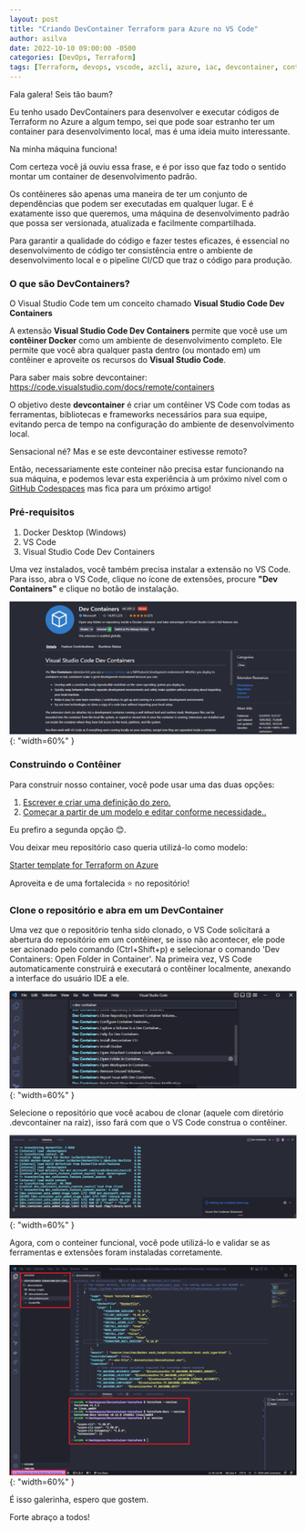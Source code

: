 ```yaml
---
layout: post
title: "Criando DevContainer Terraform para Azure no VS Code"
author: asilva
date: 2022-10-10 09:00:00 -0500
categories: [DevOps, Terraform]
tags: [Terraform, devops, vscode, azcli, azure, iac, devcontainer, container, docker]
---
```


Fala galera! Seis tão baum?

Eu tenho usado DevContainers para desenvolver e executar códigos de Terraform no Azure a algum tempo, sei que pode soar estranho ter um container para desenvolvimento local, mas é uma ideia muito interessante.

Na minha máquina funciona!

Com certeza você já ouviu essa frase, e é por isso que faz todo o sentido montar um container de desenvolvimento padrão.

Os contêineres são apenas uma maneira de ter um conjunto de dependências que podem ser executadas em qualquer lugar. E é exatamente isso que queremos, uma máquina de desenvolvimento padrão que possa ser versionada, atualizada e facilmente compartilhada.

Para garantir a qualidade do código e fazer testes eficazes, é essencial no desenvolvimento de código ter consistência entre o ambiente de desenvolvimento local e o pipeline CI/CD que traz o código para produção.

### **O que são DevContainers?**

O Visual Studio Code tem um conceito chamado **Visual Studio Code Dev Containers**

A extensão **Visual Studio Code Dev Containers** permite que você use um **contêiner Docker** como um ambiente de desenvolvimento completo. Ele permite que você abra qualquer pasta dentro (ou montado em) um contêiner e aproveite os recursos do **Visual Studio Code**.

Para saber mais sobre devcontainer: <a href="https://code.visualstudio.com/docs/remote/containers" target="_blank">https://code.visualstudio.com/docs/remote/containers</a>   

O objetivo deste **devcontainer** é criar um contêiner VS Code com todas as ferramentas, bibliotecas e frameworks necessários para sua equipe, evitando perca de tempo na configuração do ambiente de desenvolvimento local.

Sensacional né? Mas e se este devcontainer estivesse remoto?

Então, necessariamente este conteiner não precisa estar funcionando na sua máquina, e podemos levar esta experiência à um próximo nível com o <a href="https://github.com/features/codespaces" target="_blank">GitHub Codespaces</a> mas fica para um próximo artigo! 

### **Pré-requisitos**

1. Docker Desktop (Windows)
2. VS Code
3. Visual Studio Code Dev Containers

Uma vez instalados, você também precisa instalar a extensão no VS Code. Para isso, abra o VS Code, clique no ícone de extensões, procure **"Dev Containers"** e clique no botão de instalação.

![](/assets/img/39/devcont01.png){: "width=60%" }

### **Construindo o Contêiner**

Para construir nosso container, você pode usar uma das duas opções:

1. <a href="https://code.visualstudio.com/docs/remote/create-dev-container" target="_blank">Escrever e criar uma definição do zero.</a>  
2. <a href="https://github.com/microsoft/vscode-dev-containers/tree/main/containers" target="_blank">Começar a partir de um modelo e editar conforme necessidade..</a>    

Eu prefiro a segunda opção 😊.

Vou deixar meu repositório caso queria utilizá-lo como modelo:

<a href="https://github.com/asilvajunior/devcontainer-terraform" target="_blank">Starter template for Terraform on Azure</a> 

Aproveita e de uma fortalecida ⭐ no repositório!

### **Clone o repositório e abra em um DevContainer**

Uma vez que o repositório tenha sido clonado, o VS Code solicitará a abertura do repositório em um contêiner, se isso não acontecer, ele pode ser acionado pelo comando (Ctrl+Shift+p) e selecionar o comando 'Dev Containers: Open Folder in Container'. Na primeira vez, VS Code automaticamente construirá e executará o contêiner localmente, anexando a interface do usuário IDE a ele.

![](/assets/img/39/devcont02.png){: "width=60%" }

Selecione o repositório que você acabou de clonar (aquele com diretório .devcontainer na raiz), isso fará com que o VS Code construa o contêiner.

![](/assets/img/39/devcont03.png){: "width=60%" }

Agora, com o conteiner funcional, você pode utilizá-lo e validar se as ferramentas e extensões foram instaladas corretamente.

![](/assets/img/39/devcont04.png){: "width=60%" }

É isso galerinha, espero que gostem.

Forte abraço a todos!


